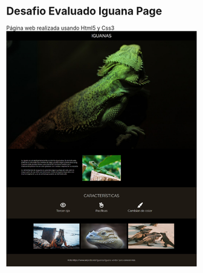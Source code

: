 # Desafio Evaluado Iguana Page

Página web realizada usando Html5 y Css3
![iguanaPage](screenshot/iguanaPage.png)
